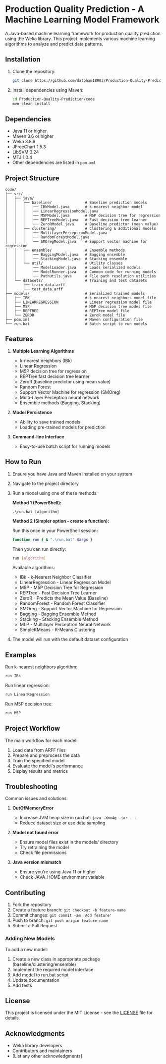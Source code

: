# Production Quality Prediction - A Machine Learning Model Framework

A Java-based machine learning framework for production quality prediction using the Weka library. This project implements various machine learning algorithms to analyze and predict data patterns.

## Installation

1. Clone the repository:
   ```bash
   git clone https://github.com/datpham18903/Production-Quality-Prediction.git
   ```

2. Install dependencies using Maven:
   ```bash
   cd Production-Quality-Prediction/code
   mvn clean install
   ```

## Dependencies

- Java 11 or higher
- Maven 3.6 or higher
- Weka 3.8.6
- JFreeChart 1.5.3
- LibSVM 3.24
- MTJ 1.0.4
- Other dependencies are listed in `pom.xml`

## Project Structure

```
code/
├── src/
│   ├── java/
│   │   ├── baseline/               # Baseline prediction models
│   │   │   ├── IBkModel.java       # k-nearest neighbor model
│   │   │   ├── LinearRegressionModel.java
│   │   │   ├── M5PModel.java       # M5P decision tree for regression
│   │   │   ├── REPTreeModel.java   # Fast decision tree learner
│   │   │   └── ZeroRModel.java     # Baseline predictor (mean value)
│   │   ├── clustering/             # Clustering & additional models
│   │   │   ├── MultiLayerPerceptronModel.java
│   │   │   ├── RandomForestModel.java
│   │   │   └── SMOregModel.java    # Support vector machine for regression
│   │   ├── ensemble/               # Ensemble methods
│   │   │   ├── BaggingModel.java   # Bagging ensemble
│   │   │   └── StackingModel.java  # Stacking ensemble
│   │   └── util/                   # Utility classes
│   │       ├── ModelLoader.java    # Loads serialized models
│   │       ├── ModelRunner.java    # Common code for running models
│   │       └── PathUtils.java      # File path resolution utilities
│   └── datasets/                   # Training and test datasets
│       ├── train_data.arff
│       └── test_data.arff
├── models/                         # Serialized trained models
│   ├── IBK                         # k-nearest neighbors model file
│   ├── LINEARREGRESSION            # Linear regression model file
│   ├── M5P                         # M5P decision tree model file
│   ├── REPTREE                     # REPTree model file
│   └── ZEROR                       # ZeroR model file
├── pom.xml                         # Maven configuration file
└── run.bat                         # Batch script to run models
```

## Features

1. **Multiple Learning Algorithms**
   - k-nearest neighbors (IBk)
   - Linear Regression
   - M5P decision tree for regression
   - REPTree fast decision tree learner
   - ZeroR (baseline predictor using mean value)
   - Random Forest
   - Support Vector Machine for regression (SMOreg)
   - Multi-Layer Perceptron neural network
   - Ensemble methods (Bagging, Stacking)

2. **Model Persistence**
   - Ability to save trained models
   - Loading pre-trained models for prediction

3. **Command-line Interface**
   - Easy-to-use batch script for running models

## How to Run

1. Ensure you have Java and Maven installed on your system

2. Navigate to the project directory

3. Run a model using one of these methods:

   **Method 1 (PowerShell):**
   ```
   .\run.bat [algorithm]
   ```

   **Method 2 (Simpler option - create a function):**

   Run this once in your PowerShell session:
   ```bash
   function run { & ".\run.bat" $args }
   ```

   Then you can run directly:
   ```bash
   run [algorithm]
   ```
   
   Available algorithms:
   - IBk - k-Nearest Neighbor Classifier
   - LinearRegression - Linear Regression Model
   - M5P - M5P Decision Tree for Regression
   - REPTree - Fast Decision Tree Learner
   - ZeroR - Predicts the Mean Value (Baseline)
   - RandomForest - Random Forest Classifier
   - SMOreg - Support Vector Machine for Regression
   - Bagging - Bagging Ensemble Method
   - Stacking - Stacking Ensemble Method
   - MLP - Multilayer Perceptron Neural Network
   - SimpleKMeans - K-Means Clustering

4. The model will run with the default dataset configuration

## Examples

Run k-nearest neighbors algorithm:
```bash
run IBk
```

Run linear regression:
```bash
run LinearRegression
```

Run M5P decision tree:
```bash
run M5P
```

## Project Workflow

The main workflow for each model:

1. Load data from ARFF files
2. Prepare and preprocess the data
3. Train the specified model
4. Evaluate the model's performance
5. Display results and metrics

## Troubleshooting

Common issues and solutions:

1. **OutOfMemoryError**
   - Increase JVM heap size in run.bat: `java -Xmx4g -jar ...`
   - Reduce dataset size or use data sampling

2. **Model not found error**
   - Ensure model files exist in the models/ directory
   - Try retraining the model
   - Check file permissions

3. **Java version mismatch**
   - Ensure you're using Java 11 or higher
   - Check JAVA_HOME environment variable

## Contributing

1. Fork the repository
2. Create a feature branch: `git checkout -b feature-name`
3. Commit changes: `git commit -am 'Add feature'`
4. Push to branch: `git push origin feature-name`
5. Submit a Pull Request

### Adding New Models

To add a new model:

1. Create a new class in appropriate package (baseline/clustering/ensemble)
2. Implement the required model interface
3. Add model to run.bat script
4. Update documentation
5. Add tests

## License

This project is licensed under the MIT License - see the [LICENSE](LICENSE) file for details.

## Acknowledgments

- Weka library developers
- Contributors and maintainers
- [List any other acknowledgments]